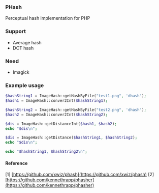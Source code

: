 ### PHash

Perceptual hash implementation for PHP

### Support
- Average hash
- DCT hash

### Need
- Imagick

### Example usage
``` php
$hashString1 = ImageHash::getHashByFile("test1.png", 'dhash');
$hash1 = ImageHash::conver2Int($hashString1);

$hashString2 = ImageHash::getHashByFile("test2.png", 'dhash');
$hash2 = ImageHash::conver2Int($hashString2);

$dis = ImageHash::getDistanceInt($hash1, $hash2);
echo "$dis\n";

$dis = ImageHash::getDistance($hashString1, $hashString2);
echo "$dis\n";

echo "$hashString1, $hashString2\n";
```

#### Reference
[1] [https://github.com/xwiz/phash](https://github.com/xwiz/phash)
[2] [https://github.com/kennethrapp/phasher](https://github.com/kennethrapp/phasher)
